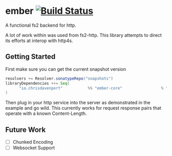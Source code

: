 # ember [![Build Status](https://travis-ci.org/ChristopherDavenport/ember.svg?branch=master)](https://travis-ci.org/ChristopherDavenport/ember)

A functional fs2 backend for http.

A lot of work within was used from fs2-http.
This library attempts to direct its efforts at interop with http4s.

## Getting Started

First make sure you can get the current snapshot version

```scala
resolvers += Resolver.sonatypeRepo("snapshots")
libraryDependencies ++= Seq(
      "io.chrisdavenport"           %% "ember-core"                 % "0.0.1-SNAPSHOT"
)
```

Then plug in your http service into the server as demonstrated in the example and go wild.
This currently works for request response pairs that operate with a known Content-Length.

## Future Work

- [ ] Chunked Encoding
- [ ] Websocket Support
